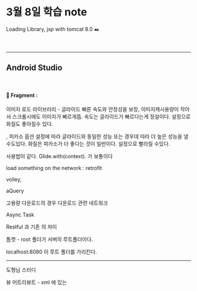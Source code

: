 3월 8일 학습 note
===================


Loading Library, jsp with tomcat 8.0 :black_nib:  <br/><br/><br/>


----------


Android Studio
-------------
<br/>

#### :bookmark_tabs:  Fragment :

이미지 로드 라이브러리 - 글라이드 빠른 속도와 안정성을 보장, 이미지캐시용량이 작아서 스크롤시에도 이미지가 빠르게뜸. 속도는 글라이드가 빠르다는게 정설이다. 설정으로 화질도 좋아질수 있다.

, 피카소 옵션 설정에 따라 글라이드와 동일한 성능 또는 경우데 따라 더 높은 성능을 낼수도있다.  화질은 피카소가 더 좋다는 것이 일반이다. 설정으로 빨라질 수있다.

사용법이 같다. Glide.with(context).
가 보통이다 

load something on the network  : 
retrofit 

volley,

 aQuery

고용량 다운로드의 경우 다운로드 관련 네트워크 

Async Task

Restful 과 기존 의 차이 



톰캣 - root 폴더가 서버의 루트폴더이다.


localhost:8080 이 루트 폴더를 가리킨다.







---
도형님 스터디 

뷰 어트리뷰트  - xml 에 있는 